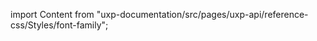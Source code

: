 
import Content from "uxp-documentation/src/pages/uxp-api/reference-css/Styles/font-family";

<Content query="product=photoshop"/>
